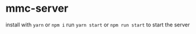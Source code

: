 # mmc-server

install with `yarn` or `npm i`
run `yarn start` or `npm run start` to start the server
